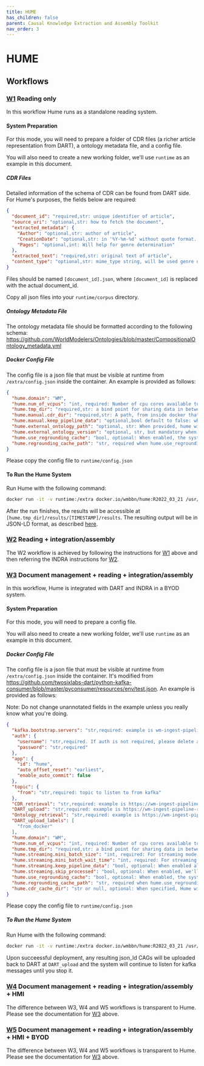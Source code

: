 ```yaml
---
title: HUME
has_children: false
parent: Causal Knowledge Extraction and Assembly Toolkit
nav_order: 3
---
```

# HUME

## Workflows

<a id="w1"></a>
### [W1](index.html#w1) Reading only

In this workflow Hume runs as a standalone reading system.

#### System Preparation

For this mode, you will need to prepare a folder of CDR files (a richer article representation from DART), a ontology metadata file, and a config file.

You will also need to create a new working folder, we'll use `runtime` as an example in this document.

##### CDR Files

Detailed information of the schema of CDR can be found from DART side. For Hume's purposes, the fields below are required:

```json
{
  "document_id": "required,str: unique identifier of article",
  "source_uri": "optional,str: how to fetch the document",
  "extracted_metadata": {
    "Author": "optional,str: author of article",
    "CreationDate": "optional,str: in '%Y-%m-%d' without quote format. Will help time resolution if provided",
    "Pages": "optional,int: Will help for genre determination"
  },
  "extracted_text": "required,str: original text of article",
  "content_type": "optional,str: mime_type string, will be used genre determination"
}
```

Files should be named `[document_id].json`, where `[document_id]` is replaced with the actual document_id.

Copy all json files into your `runtime/corpus` directory.

##### Ontology Metadata File

The ontology metadata file should be formatted according to the following schema: https://github.com/WorldModelers/Ontologies/blob/master/CompositionalOntology_metadata.yml

##### Docker Config File

The config file is a json file that must be visible at runtime from `/extra/config.json` inside the container. An example is provided as follows:

```json
{
  "hume.domain": "WM",
  "hume.num_of_vcpus": "int, required: Number of cpu cores available to you. It at least needs to be 2, and please only include number of physical cores instead of SMT cores.",
  "hume.tmp_dir": "required,str: a bind point for sharing data in between your local system and docker instance",
  "hume.manual.cdr_dir": "required,str: A path, from inside docker that contains dir of docs you want to process, if you're following above, it should be /extra/corpus",
  "hume.manual.keep_pipeline_data": "optional,bool default to false: when enabled, we'll keep intermediate process file in between runs so you don't start from beginning. But if your previous run is finished and you'll kick off the new run, please set it to false for removing intermediate process file and run everything from scratch.",
  "hume.external_ontology_path": "optional, str: When provided, hume will use the ontology metadata file you provided instead of pre-shipped one. This path needs to be accessible from inside docker",
  "hume.external_ontology_version": "optional, str, but mandatory when you specify hume.external_ontology_path: id of the external ontology",
  "hume.use_regrounding_cache": "bool, optional: When enabled, the system will save intermediate files of processing result into a directory that if we see the same document later, we can skip certain processing steps and only kick off regrounding pipeline.",
  "hume.regrounding_cache_path": "str, required when hume.use_regrounding_cache is true: a persist directory for hosting regrounding cache. Ideally to be a persist storage that can be shared in between docker instances. Also please don't reuse grounding cache from OIAD."
}
```

Please copy the config file to `runtime/config.json`

#### To Run the Hume System

Run Hume with the following command:

```bash
docker run -it -v runtime:/extra docker.io/wmbbn/hume:R2022_03_21 /usr/local/envs/py3-jni/bin/python3 /wm_rootfs/git/Hume/src/python/dart_integration/manual_processing.py
```

After the run finishes, the results will be accessible at `[hume.tmp_dir]/results/[TIMESTAMP]/results`. The resulting output will be in JSON-LD format, as described [here](https://github.com/BBN-E/Hume/wiki#output-format-json-ld).


<a id="w2"></a>
### [W2](index.html#w2) Reading + integration/assembly

The W2 workflow is achieved by following the instructions for [W1](hume.html#w1) above and then referring the INDRA instructions for [W2](indra.html#w2).

<a id="w3"></a>
### [W3](index.html#w3) Document management + reading + integration/assembly

In this workflow, Hume is integrated with DART and INDRA in a BYOD system.

#### System Preparation

For this mode, you will need to prepare a config file.

You will also need to create a new working folder, we'll use `runtime` as an example in this document.

##### Docker Config File

The config file is a json file that must be visible at runtime from `/extra/config.json` inside the container. It's modified from https://github.com/twosixlabs-dart/python-kafka-consumer/blob/master/pyconsumer/resources/env/test.json. An example is provided as follows:

Note: Do not change unannotated fields in the example unless you really know what you're doing.

```json
{
  "kafka.bootstrap.servers": "str,required: example is wm-ingest-pipeline-streaming-1.prod.dart.worldmodelers.com:9093",
  "auth": {
    "username": "str,required. If auth is not required, please delete auth dict directly",
    "password": "str,required"
  },
  "app": {
    "id": "hume",
    "auto_offset_reset": "earliest",
    "enable_auto_commit": false
  },
  "topic": {
    "from": "str,required: topic to listen to from kafka"
  },
  "CDR_retrieval": "str,required: example is https://wm-ingest-pipeline-rest-1.prod.dart.worldmodelers.com/dart/api/v1/cdrs",
  "DART_upload": "str,required: example is https://wm-ingest-pipeline-rest-1.prod.dart.worldmodelers.com/dart/api/v1/readers",
  "Ontology_retrieval": "str,required: example is https://wm-ingest-pipeline-rest-1.prod.dart.worldmodelers.com/dart/api/v1/ontologies",
  "DART_upload_labels": [
    "from_docker"
  ],
  "hume.domain": "WM",
  "hume.num_of_vcpus": "int, required: Number of cpu cores available to you. It at least needs to be 2, and please only include number of physical cores instead of SMT cores.",
  "hume.tmp_dir": "required,str: a bind point for sharing data in between your local system and docker instance",
  "hume.streaming.mini_batch_size": "int, required: For streaming mode, this deterimines the size of a mini batch (which is used for improved efficiency)",
  "hume.streaming.mini_batch_wait_time": "int, required: For streaming mode, even if we received fewer documents than mini_batch_size, the system will start processing after mini_batch_wait_time seconds.",
  "hume.streaming.keep_pipeline_data": "bool, optional: When enabled all intermediate files during processing will be preserved. This is mainly a debugging switch for developer.",
  "hume.streaming.skip_processed": "bool, optional: When enabled, we'll keep a record of processed (document_id, ontology_id) tuples in a file under hume.tmp_dir/processed.log and if we see the same kafka reading request, we'll ignore it. ",
  "hume.use_regrounding_cache": "bool, optional: When enabled, the system will save intermediate files of processing result into a directory that if we see the same document later, we can skip certain processing steps and only kick off regrounding pipeline.",
  "hume.regrounding_cache_path": "str, required when hume.use_regrounding_cache is true: a persist directory for hosting regrounding cache. Ideally to be a persist storage that can be shared in between docker instances. Also please don't reuse grounding cache from OIAD.",
  "hume.cdr_cache_dir": "str or null, optional: When specified, Hume will use the path from inside docker to cache CDRs locally so when new reading requests come as long as it's found in local cache, it won't goto API for fetching it again"
}
```


Please copy the config file to `runtime/config.json`

##### To Run the Hume System

Run Hume with the following command:

```bash
docker run -it -v runtime:/extra docker.io/wmbbn/hume:R2022_03_21 /usr/local/envs/py3-jni/bin/python3 /wm_rootfs/git/Hume/src/python/dart_integration/streaming_processing.py
```

Upon succeessful deployment, any resulting json_ld CAGs will be uploaded back to DART at `DART_upload` and the system will continue to listen for kafka messages until you stop it.


<a id="w4"></a>
### [W4](index.html#w4) Document management + reading + integration/assembly + HMI

The difference between W3, W4 and W5 workflows is transparent to Hume. Please see the documentation for [W3](hume.html#w3) above.

<a id="w5"></a>
### [W5](index.html#w5) Document management + reading + integration/assembly + HMI + BYOD

The difference between W3, W4 and W5 workflows is transparent to Hume. Please see the documentation for [W3](hume.html#w3) above.
